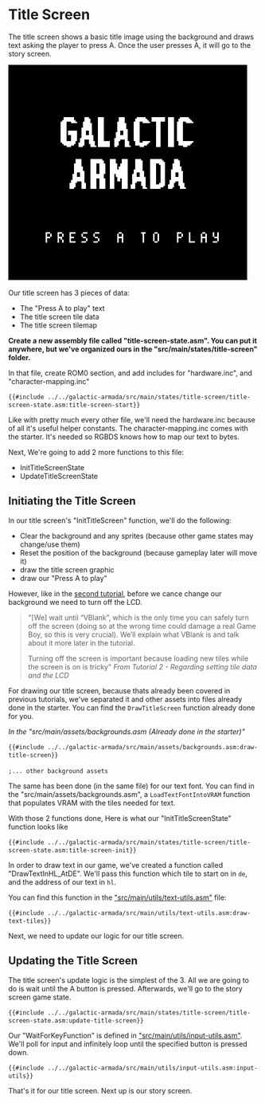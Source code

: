 # Title Screen

The title screen shows a basic title image using the background and draws text asking the player to press A. Once the user presses A, it will go to the story screen.

<img src="../assets/part3/img/title-screen-large.png" class="pixelated">

Our title screen has 3 pieces of data:

* The "Press A to play" text
* The title screen tile data
* The title screen tilemap

**Create a new assembly file called "title-screen-state.asm". You can put it anywhere, but we've organized ours in the "src/main/states/title-screen" folder.**

In that file, create ROM0 section, and add includes for "hardware.inc", and "character-mapping.inc"

```rgbasm,linenos,start={{#line_no_of "" ../../galactic-armada/src/main/states/title-screen/title-screen-state.asm:title-screen-start}}
{{#include ../../galactic-armada/src/main/states/title-screen/title-screen-state.asm:title-screen-start}}
```

Like with pretty much every other file, we'll need the hardware.inc because of all it's useful helper constants. The character-mapping.inc comes with the starter. It's needed so RGBDS knows how to map our text to bytes.

Next, We're going to add 2 more functions to this file:
- InitTitleScreenState
- UpdateTitleScreenState

## Initiating the Title Screen

In our title screen's "InitTitleScreen" function, we'll do the following:
* Clear the background and any sprites (because other game states may change/use them)
* Reset the position of the background (because gameplay later will move it)
* draw the title screen graphic
* draw our "Press A to play"

However, like in the [second tutorial](https://gbdev.io/gb-asm-tutorial/part2/getting-started.html), before we cance change our background we need to turn off the LCD.

> "[We] wait until “VBlank”, which is the only time you can safely turn off the screen (doing so at the wrong time could damage a real Game Boy, so this is very crucial). We’ll explain what VBlank is and talk about it more later in the tutorial.
> 
> Turning off the screen is important because loading new tiles while the screen is on is tricky"
> *From Tutorial 2 - Regarding setting tile data and the LCD*

For drawing our title screen, because thats already been covered in previous tutorials, we've separated it and other assets into files already done in the starter. You can find the `DrawTitleScreen` function already done for you.

*In the "src/main/assets/backgrounds.asm (Already done in the starter)"*

```rgbasm,linenos,start={{#line_no_of "" ../../galactic-armada/src/main/assets/backgrounds.asm:draw-title-screen}}
{{#include ../../galactic-armada/src/main/assets/backgrounds.asm:draw-title-screen}}

;... other background assets
```

The same has been done (in the same file) for our text font. You can find in the "src/main/assets/backgrounds.asm", a `LoadTextFontIntoVRAM` function that populates VRAM with the tiles needed for text.

With those 2 functions done, Here is what our "InitTitleScreenState" function looks like

```rgbasm,linenos,start={{#line_no_of "" ../../galactic-armada/src/main/states/title-screen/title-screen-state.asm:title-screen-init}}
{{#include ../../galactic-armada/src/main/states/title-screen/title-screen-state.asm:title-screen-init}}
```

In order to draw text in our game, we've created a function called "DrawTextInHL_AtDE". We'll pass this function which tile to start on in `de`, and the address of our text in `hl`.

You can find this function in the ["src/main/utils/text-utils.asm"](https://github.com/gbdev/gb-asm-tutorial/blob/master/galactic-armada/src/main/utils/text-utils.asm) file: 

```rgbasm,linenos,start={{#line_no_of "" ../../galactic-armada/src/main/utils/text-utils.asm:draw-text-tiles}}
{{#include ../../galactic-armada/src/main/utils/text-utils.asm:draw-text-tiles}}
```

Next, we need to update our logic for our title screen.

## Updating the Title Screen

The title screen's update logic is the simplest of the 3. All we are going to do is wait until the A button is pressed. Afterwards, we'll go to the story screen game state.

```rgbasm,linenos,start={{#line_no_of "" ../../galactic-armada/src/main/states/title-screen/title-screen-state.asm:update-title-screen}}
{{#include ../../galactic-armada/src/main/states/title-screen/title-screen-state.asm:update-title-screen}}
```

Our "WaitForKeyFunction" is defined in [ "src/main/utils/input-utils.asm"](https://github.com/gbdev/gb-asm-tutorial/blob/master/galactic-armada/src/main/utils/input-utils.asm). We'll poll for input and infinitely loop until the specified button is pressed down.

```rgbasm,linenos,start={{#line_no_of "" ../../galactic-armada/src/main/utils/input-utils.asm:input-utils}}
{{#include ../../galactic-armada/src/main/utils/input-utils.asm:input-utils}}
```

That's it for our title screen. Next up is our story screen.
